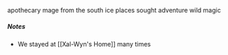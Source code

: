 apothecary mage
from the south ice places
sought adventure
wild magic 

##### Notes
- We stayed at [[Xal-Wyn's Home]] many times